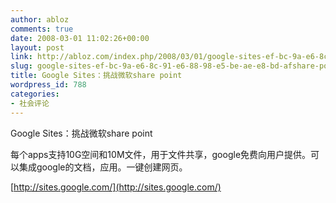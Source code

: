 ```yaml
---
author: abloz
comments: true
date: 2008-03-01 11:02:26+00:00
layout: post
link: http://abloz.com/index.php/2008/03/01/google-sites-ef-bc-9a-e6-8c-91-e6-88-98-e5-be-ae-e8-bd-afshare-point/
slug: google-sites-ef-bc-9a-e6-8c-91-e6-88-98-e5-be-ae-e8-bd-afshare-point
title: Google Sites：挑战微软share point
wordpress_id: 788
categories:
- 社会评论
---
```


Google Sites：挑战微软share point

每个apps支持10G空间和10M文件，用于文件共享，google免费向用户提供。可以集成google的文档，应用。一键创建网页。

[http://sites.google.com/](http://sites.google.com/)
